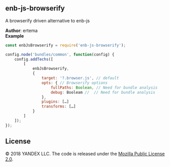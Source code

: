 <a name="module_enb-js-browserify"></a>

## enb-js-browserify
A browserify driven alternative to enb-js

**Author**: ertema  
**Example**  
```js
const enbJsBrowserify = require('enb-js-browserify');

config.node('bundles/common', function(config) {
    config.addTechs([
        [
            enbJsBrowserify,
            {
                target: '?.browser.js', // default
                opts: { // Browserify options
                    fullPaths: Boolean, // Need for bundle analysis
                    debug: Booleam //  // Need for bundle analysis
                },
                plugins: […]
                transforms: […]
            }
        ]
    ]);
});
```

## License 

© 2018 YANDEX LLC. The code is released under the [Mozilla Public License 2.0](LICENSE.txt).
